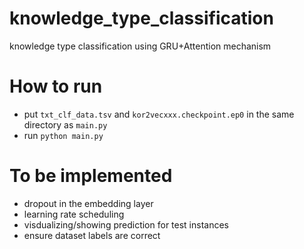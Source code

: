 # knowledge_type_classification

knowledge type classification using GRU+Attention mechanism

# How to run

 - put ```txt_clf_data.tsv``` and ```kor2vecxxx.checkpoint.ep0``` in the same directory as ```main.py```
 - run `python main.py`

# To be implemented

 - dropout in the embedding layer
 - learning rate scheduling
 - visdualizing/showing prediction for test instances
 - ensure dataset labels are correct